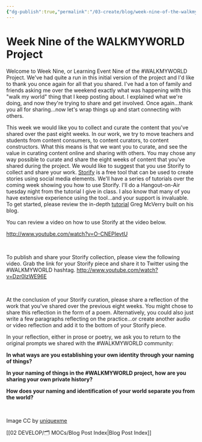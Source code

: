```yaml
---
{"dg-publish":true,"permalink":"/03-create/blog/week-nine-of-the-walkmyworld-project/","title":"Week Nine of the #WALKMYWORLD Project","tags":["walkmyworld"]}
---
```


# Week Nine of the WALKMYWORLD Project

Welcome to Week Nine, or Learning Event Nine of the #WALKMYWORLD Project. We've had quite a run in this initial version of the project and I'd like to thank you once again for all that you shared. I've had a ton of family and friends asking me over the weekend exactly what was happening with this "walk my world" thing that I keep posting about. I explained what we're doing, and now they're trying to share and get involved. Once again...thank you all for sharing...now let's wrap things up and start connecting with others.

This week we would like you to collect and curate the content that you've shared over the past eight weeks. In our work, we try to move teachers and students from content consumers, to content curators, to content constructors. What this means is that we want you to curate, and see the value in curating content online and sharing with others. You may chose any way possible to curate and share the eight weeks of content that you've shared during the project. We would like to suggest that you use Storify to collect and share your work. [Storify](https://storify.com/) is a free tool that can be used to create stories using social media elements. We'll have a series of tutorials over the coming week showing you how to use Storify. I'll do a Hangout-on-Air tuesday night from the tutorial I give in class. I also know that many of you have extensive experience using the tool...and your support is invaluable. To get started, please review the in-depth [tutorial](http://jgregorymcverry.com/learning-event-nine-in-walkmyworld/) Greg McVerry built on his blog.

You can review a video on how to use Storify at the video below.

http://www.youtube.com/watch?v=O-CNEPIevtU

 

To publish and share your Storify collection, please view the following video. Grab the link for your Storify piece and share it to Twitter using the #WALKMYWORLD hashtag. http://www.youtube.com/watch?v=Dzr0lzWE96E

 

At the conclusion of your Storify curation, please share a reflection of the work that you've shared over the previous eight weeks. You might chose to share this reflection in the form of a poem. Alternatively, you could also just write a few paragraphs reflecting on the practice...or create another audio or video reflection and add it to the bottom of your Storify piece.

In your reflection, either in prose or poetry, we ask you to return to the original prompts we shared with the #WALKMYWORLD community:

**In what ways are you establishing your own identity through your naming of things?**

**In your naming of things in the #WALKMYWORLD project, how are you sharing your own private history?**

**How does your naming and identification of your world separate you from the world?**

 

Image CC by [uniquexme](http://uniquexme.deviantart.com/art/Walking-125540549)

[[02 DEVELOP/🗂️ MOCs/Blog Post Index\|Blog Post Index]]